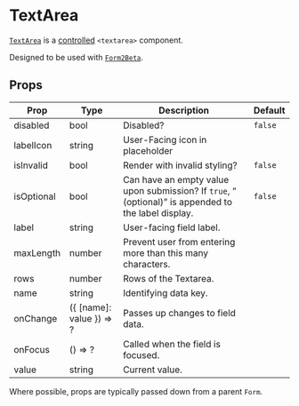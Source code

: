 # TextArea

[`TextArea`](/src/components/Form2Beta/TextArea/index.js) is a [controlled](https://facebook.github.io/react/docs/forms.html#controlled-components) `<textarea>` component.

Designed to be used with [`Form2Beta`](/docs/components/Form.md).

## Props

Prop|Type|Description|Default
---|---|---|---
disabled|bool|Disabled?|`false`
labelIcon|string|User-Facing icon in placeholder|
isInvalid|bool|Render with invalid styling?|`false`
isOptional|bool|Can have an empty value upon submission? If `true`, “ (optional)” is appended to the label display.|`false`
label|string|User-facing field label.|
maxLength|number|Prevent user from entering more than this many characters.|
rows|number|Rows of the Textarea.|
name|string|Identifying data key.|
onChange|({ [name]: value }) => ?|Passes up changes to field data.|
onFocus|() => ?|Called when the field is focused.|
value|string|Current value.|

Where possible, props are typically passed down from a parent `Form`.
